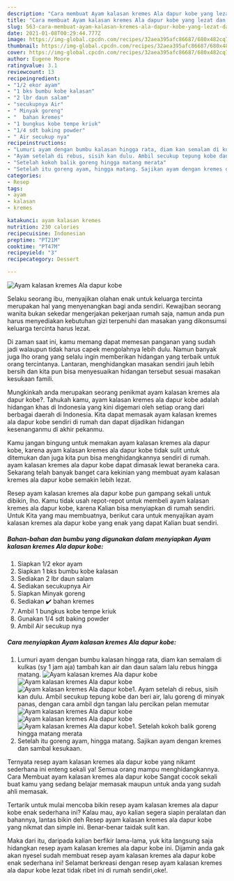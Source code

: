 ```yaml
---
description: "Cara membuat Ayam kalasan kremes Ala dapur kobe yang lezat dan Mudah Dibuat"
title: "Cara membuat Ayam kalasan kremes Ala dapur kobe yang lezat dan Mudah Dibuat"
slug: 563-cara-membuat-ayam-kalasan-kremes-ala-dapur-kobe-yang-lezat-dan-mudah-dibuat
date: 2021-01-08T00:29:44.777Z
image: https://img-global.cpcdn.com/recipes/32aea395afc86687/680x482cq70/ayam-kalasan-kremes-ala-dapur-kobe-foto-resep-utama.jpg
thumbnail: https://img-global.cpcdn.com/recipes/32aea395afc86687/680x482cq70/ayam-kalasan-kremes-ala-dapur-kobe-foto-resep-utama.jpg
cover: https://img-global.cpcdn.com/recipes/32aea395afc86687/680x482cq70/ayam-kalasan-kremes-ala-dapur-kobe-foto-resep-utama.jpg
author: Eugene Moore
ratingvalue: 3.1
reviewcount: 13
recipeingredient:
- "1/2 ekor ayam"
- "1 bks bumbu kobe kalasan"
- "2 lbr daun salam"
- "secukupnya Air"
- " Minyak goreng"
- "  bahan kremes"
- "1 bungkus kobe tempe kriuk"
- "1/4 sdt baking powder"
- " Air secukup nya"
recipeinstructions:
- "Lumuri ayam dengan bumbu kalasan hingga rata, diam kan semalam di kulkas (sy 1 jam aja) tambah kan air dan daun salam lalu rebus hingga matang."
- "Ayam setelah di rebus, sisih kan dulu. Ambil secukup tepung kobe dan beri air, lalu goreng di minyak panas, dengan cara ambil dgn tangan lalu percikan pelan memutar"
- "Setelah kokoh balik goreng hingga matang merata"
- "Setelah itu goreng ayam, hingga matang. Sajikan ayam dengan kremes dan sambal kesukaan."
categories:
- Resep
tags:
- ayam
- kalasan
- kremes

katakunci: ayam kalasan kremes 
nutrition: 230 calories
recipecuisine: Indonesian
preptime: "PT21M"
cooktime: "PT47M"
recipeyield: "3"
recipecategory: Dessert

---
```



![Ayam kalasan kremes Ala dapur kobe](https://img-global.cpcdn.com/recipes/32aea395afc86687/680x482cq70/ayam-kalasan-kremes-ala-dapur-kobe-foto-resep-utama.jpg)

Selaku seorang ibu, menyajikan olahan enak untuk keluarga tercinta merupakan hal yang menyenangkan bagi anda sendiri. Kewajiban seorang  wanita bukan sekedar mengerjakan pekerjaan rumah saja, namun anda pun harus menyediakan kebutuhan gizi terpenuhi dan masakan yang dikonsumsi keluarga tercinta harus lezat.

Di zaman  saat ini, kamu memang dapat memesan panganan yang sudah jadi walaupun tidak harus capek mengolahnya lebih dulu. Namun banyak juga lho orang yang selalu ingin memberikan hidangan yang terbaik untuk orang tercintanya. Lantaran, menghidangkan masakan sendiri jauh lebih bersih dan kita pun bisa menyesuaikan hidangan tersebut sesuai masakan kesukaan famili. 



Mungkinkah anda merupakan seorang penikmat ayam kalasan kremes ala dapur kobe?. Tahukah kamu, ayam kalasan kremes ala dapur kobe adalah hidangan khas di Indonesia yang kini digemari oleh setiap orang dari berbagai daerah di Indonesia. Kita dapat memasak ayam kalasan kremes ala dapur kobe sendiri di rumah dan dapat dijadikan hidangan kesenanganmu di akhir pekanmu.

Kamu jangan bingung untuk memakan ayam kalasan kremes ala dapur kobe, karena ayam kalasan kremes ala dapur kobe tidak sulit untuk ditemukan dan juga kita pun bisa menghidangkannya sendiri di rumah. ayam kalasan kremes ala dapur kobe dapat dimasak lewat beraneka cara. Sekarang telah banyak banget cara kekinian yang membuat ayam kalasan kremes ala dapur kobe semakin lebih lezat.

Resep ayam kalasan kremes ala dapur kobe pun gampang sekali untuk dibikin, lho. Kamu tidak usah repot-repot untuk membeli ayam kalasan kremes ala dapur kobe, karena Kalian bisa menyiapkan di rumah sendiri. Untuk Kita yang mau membuatnya, berikut cara untuk menyajikan ayam kalasan kremes ala dapur kobe yang enak yang dapat Kalian buat sendiri.

<!--inarticleads1-->

##### Bahan-bahan dan bumbu yang digunakan dalam menyiapkan Ayam kalasan kremes Ala dapur kobe:

1. Siapkan 1/2 ekor ayam
1. Siapkan 1 bks bumbu kobe kalasan
1. Sediakan 2 lbr daun salam
1. Sediakan secukupnya Air
1. Siapkan  Minyak goreng
1. Sediakan  ✔️ bahan kremes
1. Ambil 1 bungkus kobe tempe kriuk
1. Gunakan 1/4 sdt baking powder
1. Ambil  Air secukup nya




<!--inarticleads2-->

##### Cara menyiapkan Ayam kalasan kremes Ala dapur kobe:

1. Lumuri ayam dengan bumbu kalasan hingga rata, diam kan semalam di kulkas (sy 1 jam aja) tambah kan air dan daun salam lalu rebus hingga matang.
<img src="https://img-global.cpcdn.com/steps/4caf0fea305e3c44/160x128cq70/ayam-kalasan-kremes-ala-dapur-kobe-langkah-memasak-1-foto.jpg" alt="Ayam kalasan kremes Ala dapur kobe"><img src="https://img-global.cpcdn.com/steps/e3f37541ea841d9e/160x128cq70/ayam-kalasan-kremes-ala-dapur-kobe-langkah-memasak-1-foto.jpg" alt="Ayam kalasan kremes Ala dapur kobe"><img src="https://img-global.cpcdn.com/steps/9fc222e30233793e/160x128cq70/ayam-kalasan-kremes-ala-dapur-kobe-langkah-memasak-1-foto.jpg" alt="Ayam kalasan kremes Ala dapur kobe">1. Ayam setelah di rebus, sisih kan dulu. Ambil secukup tepung kobe dan beri air, lalu goreng di minyak panas, dengan cara ambil dgn tangan lalu percikan pelan memutar
<img src="https://img-global.cpcdn.com/steps/7eb778abfc66c192/160x128cq70/ayam-kalasan-kremes-ala-dapur-kobe-langkah-memasak-2-foto.jpg" alt="Ayam kalasan kremes Ala dapur kobe"><img src="https://img-global.cpcdn.com/steps/6031ccb216f6a0d9/160x128cq70/ayam-kalasan-kremes-ala-dapur-kobe-langkah-memasak-2-foto.jpg" alt="Ayam kalasan kremes Ala dapur kobe"><img src="https://img-global.cpcdn.com/steps/bfdf45148c2280e3/160x128cq70/ayam-kalasan-kremes-ala-dapur-kobe-langkah-memasak-2-foto.jpg" alt="Ayam kalasan kremes Ala dapur kobe">1. Setelah kokoh balik goreng hingga matang merata
1. Setelah itu goreng ayam, hingga matang. Sajikan ayam dengan kremes dan sambal kesukaan.




Ternyata resep ayam kalasan kremes ala dapur kobe yang nikamt sederhana ini enteng sekali ya! Semua orang mampu menghidangkannya. Cara Membuat ayam kalasan kremes ala dapur kobe Sangat cocok sekali buat kamu yang sedang belajar memasak maupun untuk anda yang sudah ahli memasak.

Tertarik untuk mulai mencoba bikin resep ayam kalasan kremes ala dapur kobe enak sederhana ini? Kalau mau, ayo kalian segera siapin peralatan dan bahannya, lantas bikin deh Resep ayam kalasan kremes ala dapur kobe yang nikmat dan simple ini. Benar-benar taidak sulit kan. 

Maka dari itu, daripada kalian berfikir lama-lama, yuk kita langsung saja hidangkan resep ayam kalasan kremes ala dapur kobe ini. Dijamin anda gak akan nyesel sudah membuat resep ayam kalasan kremes ala dapur kobe enak sederhana ini! Selamat berkreasi dengan resep ayam kalasan kremes ala dapur kobe lezat tidak ribet ini di rumah sendiri,oke!.

